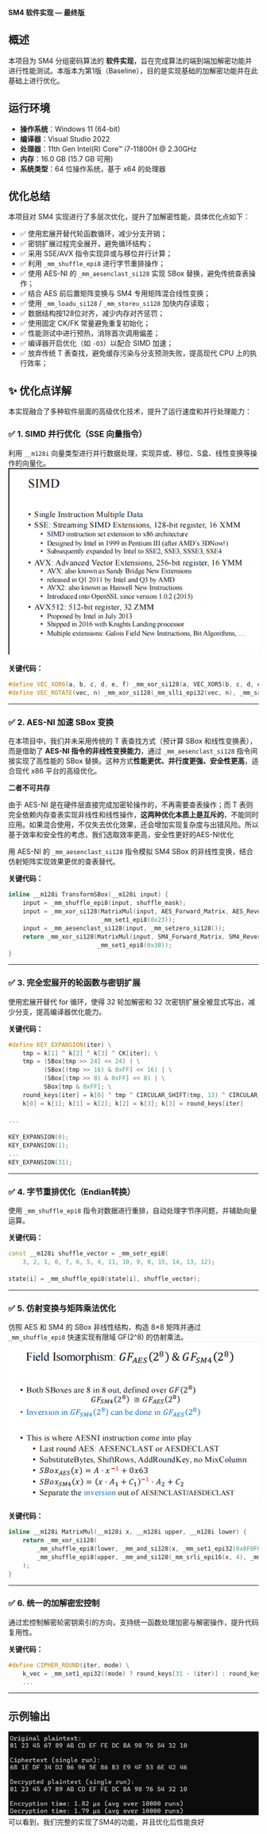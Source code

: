 ﻿**SM4 软件实现 — 最终版**

## 概述

本项目为 SM4 分组密码算法的 **软件实现**，旨在完成算法的端到端加解密功能并进行性能测试。本版本为第1版（Baseline），目的是实现基础的加解密功能并在此基础上进行优化。


## 运行环境

* **操作系统**：Windows 11 (64-bit)
* **编译器**：Visual Studio 2022
* **处理器**：11th Gen Intel(R) Core™ i7-11800H @ 2.30GHz  
* **内存**：16.0 GB (15.7 GB 可用)  
* **系统类型**：64 位操作系统，基于 x64 的处理器  
## 优化总结

本项目对 SM4 实现进行了多层次优化，提升了加解密性能，具体优化点如下：

- ✅ 使用宏展开替代轮函数循环，减少分支开销；
- ✅ 密钥扩展过程完全展开，避免循环结构；
- ✅ 采用 SSE/AVX 指令实现异或与移位并行计算；
- ✅ 利用 `_mm_shuffle_epi8` 进行字节重排操作；
- ✅ 使用 AES-NI 的 `_mm_aesenclast_si128` 实现 SBox 替换，避免传统查表操作；
- ✅ 结合 AES 前后置矩阵变换与 SM4 专用矩阵混合线性变换；
- ✅ 使用 `_mm_loadu_si128` / `_mm_storeu_si128` 加快内存读取；
- ✅ 数据结构按128位对齐，减少内存对齐惩罚；
- ✅ 使用固定 CK/FK 常量避免重复初始化；
- ✅ 性能测试中进行预热，消除首次调用偏差；
- ✅ 编译器开启优化（如 `-O3`）以配合 SIMD 加速；
- ✅ 放弃传统 T 表查找，避免缓存污染与分支预测失败，提高现代 CPU 上的执行效率；


## ✨ 优化点详解

本实现融合了多种软件层面的高级优化技术，提升了运行速度和并行处理能力：

### ✅ 1. SIMD 并行优化（SSE 向量指令）

利用 `__m128i` 向量类型进行并行数据处理，实现异或、移位、S盒、线性变换等操作的向量化。
![SIMD](1.png "SIMD")

**关键代码：**
```cpp
#define VEC_XOR6(a, b, c, d, e, f) _mm_xor_si128(a, VEC_XOR5(b, c, d, e, f))
#define VEC_ROTATE(vec, n) _mm_xor_si128(_mm_slli_epi32(vec, n), _mm_srli_epi32(vec, 32 - (n)))
```

---

### ✅ 2. AES-NI 加速 SBox 变换

在本项目中，我们并未采用传统的 T 表查找方式（预计算 SBox 和线性变换表），而是借助了 **AES-NI 指令的非线性变换能力**，通过 `_mm_aesenclast_si128` 指令间接实现了高性能的 SBox 替换。这种方式**性能更优、并行度更强、安全性更高**，适合现代 x86 平台的高级优化。

**二者不可共存**

由于 AES-NI 是在硬件层直接完成加密轮操作的，不再需要查表操作；而 T 表则完全依赖内存查表实现非线性和线性操作，**这两种优化本质上是互斥的**，不能同时应用。如果混合使用，不仅失去优化效果，还会增加实现复杂度与出错风险。所以基于效率和安全性的考虑，我们选取效率更高，安全性更好的AES-NI优化

用 AES-NI 的 `_mm_aesenclast_si128` 指令模拟 SM4 SBox 的非线性变换，结合仿射矩阵实现效果更优的查表替代。

**关键代码：**
```cpp
inline __m128i TransformSBox(__m128i input) {
    input = _mm_shuffle_epi8(input, shuffle_mask);
    input = _mm_xor_si128(MatrixMul(input, AES_Forward_Matrix, AES_Reverse_Matrix),
                          _mm_set1_epi8(0x23));
    input = _mm_aesenclast_si128(input, _mm_setzero_si128());
    return _mm_xor_si128(MatrixMul(input, SM4_Forward_Matrix, SM4_Reverse_Matrix),
                         _mm_set1_epi8(0x3B));
}
```

---

### ✅ 3. 完全宏展开的轮函数与密钥扩展

使用宏展开替代 for 循环，使得 32 轮加解密和 32 次密钥扩展全被显式写出，减少分支，提高编译器优化能力。

**关键代码：**
```cpp
#define KEY_EXPANSION(iter) \
    tmp = k[1] ^ k[2] ^ k[3] ^ CK[iter]; \
    tmp = (SBox[tmp >> 24] << 24) | \
          (SBox[(tmp >> 16) & 0xFF] << 16) | \
          (SBox[(tmp >> 8) & 0xFF] << 8) | \
          SBox[tmp & 0xFF]; \
    round_keys[iter] = k[0] ^ tmp ^ CIRCULAR_SHIFT(tmp, 13) ^ CIRCULAR_SHIFT(tmp, 23); \
    k[0] = k[1]; k[1] = k[2]; k[2] = k[3]; k[3] = round_keys[iter]

...

KEY_EXPANSION(0);
KEY_EXPANSION(1);
...
KEY_EXPANSION(31);
```

---

### ✅ 4. 字节重排优化（Endian转换）

使用 `_mm_shuffle_epi8` 指令对数据进行重排，自动处理字节序问题，并辅助向量运算。

**关键代码：**
```cpp
const __m128i shuffle_vector = _mm_setr_epi8(
    3, 2, 1, 0, 7, 6, 5, 4, 11, 10, 9, 8, 15, 14, 13, 12);

state[i] = _mm_shuffle_epi8(state[i], shuffle_vector);
```

---

### ✅ 5. 仿射变换与矩阵乘法优化

仿照 AES 和 SM4 的 SBox 非线性结构，构造 8×8 矩阵并通过 `_mm_shuffle_epi8` 快速实现有限域 GF(2^8) 的仿射乘法。
![仿射乘法](2.png "仿射乘法")

**关键代码：**
```cpp
inline __m128i MatrixMul(__m128i x, __m128i upper, __m128i lower) {
    return _mm_xor_si128(
        _mm_shuffle_epi8(lower, _mm_and_si128(x, _mm_set1_epi32(0x0F0F0F0F))),
        _mm_shuffle_epi8(upper, _mm_and_si128(_mm_srli_epi16(x, 4), _mm_set1_epi32(0x0F0F0F0F)))
    );
}
```

---

### ✅ 6. 统一的加解密宏控制

通过宏控制解密轮密钥索引的方向，支持统一函数处理加密与解密操作，提升代码复用性。

**关键代码：**
```cpp
#define CIPHER_ROUND(iter, mode) \
    k_vec = _mm_set1_epi32((mode) ? round_keys[31 - (iter)] : round_keys[iter]); \
    ...
```

---
## 示例输出
![SM4 加解密示意图](测试结果.png "测试结果")
可以看到，我们完整的实现了SM4的功能，并且优化后性能良好


